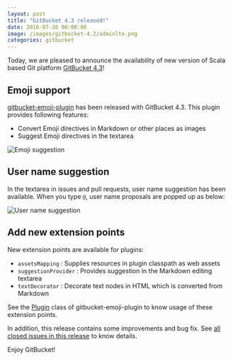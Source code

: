 ```yaml
---
layout: post
title: "GitBucket 4.3 released!"
date: 2016-07-30 00:00:00
image: /images/gitbucket-4.2/adminlte.png
categories: gitbucket
---
```


Today, we are pleased to announce the availability of new version of Scala based Git platform [GitBucket 4.3](https://github.com/gitbucket/gitbucket/releases/tag/4.3)!

## Emoji support

[gitbucket-emoji-plugin](https://github.com/gitbucket/gitbucket-emoji-plugin) has been released with GitBucket 4.3. This plugin provides following features:

- Convert Emoji directives in Markdown or other places as images
- Suggest Emoji directives in the textarea

![Emoji suggestion]({{site.baseurl}}/images/gitbucket-4.3/emoji_suggestion.png)

## User name suggestion

In the textarea in issues and pull requests, user name suggestion has been available. When you type `@`, user name proposals are popped up as below:

![User name suggestion]({{site.baseurl}}/images/gitbucket-4.3/username_suggestion.png)

## Add new extension points

New extension points are available for plugins:

- `assetsMapping` : Supplies resources in plugin classpath as web assets
- `suggestionProvider` : Provides suggestion in the Markdown editing textarea 
- `textDecorator` : Decorate text nodes in HTML which is converted from Markdown

See the [Plugin](https://github.com/gitbucket/gitbucket-emoji-plugin/blob/master/src/main/scala/Plugin.scala) class of gitbucket-emoji-plugin to know usage of these extension points.

In addition, this release contains some improvements and bug fix. See [all closed issues in this release](https://github.com/gitbucket/gitbucket/issues?q=is%3Aclosed+milestone%3A4.3) to know details.

Enjoy GitBucket!
